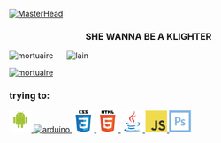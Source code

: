 [![MasterHead](https://th.bing.com/th/id/OIP.cBfEsyihxmppiMHDuMMzhQHaDI?pid=ImgDet&rs=1)](https://www.google.fr)

<h3 align="center">SHE WANNA BE A KLIGHTER</h3>

<img align="right" alt="lain" width="400" src="https://th.bing.com/th/id/R.fe0bf099c9c601b03858bd986fe9f5e2?rik=V8GrDVPZ21knkw&pid=ImgRaw&r=0">

<p align="left"> <img src="https://komarev.com/ghpvc/?username=mortuaire&label=Profile%20views&color=0e75b6&style=flat" alt="mortuaire" /> </p>

<p align="left"> <a href="https://github.com/ryo-ma/github-profile-trophy"><img src="https://github-profile-trophy.vercel.app/?username=mortuaire" alt="mortuaire" /></a> </p>

<h3 align="left">trying to:</h3>
<p align="left"> <a href="https://developer.android.com" target="_blank" rel="noreferrer"> <img src="https://raw.githubusercontent.com/devicons/devicon/master/icons/android/android-original-wordmark.svg" alt="android" width="40" height="40"/> </a> <a href="https://www.arduino.cc/" target="_blank" rel="noreferrer"> <img src="https://cdn.worldvectorlogo.com/logos/arduino-1.svg" alt="arduino" width="40" height="40"/> </a> <a href="https://www.w3schools.com/css/" target="_blank" rel="noreferrer"> <img src="https://raw.githubusercontent.com/devicons/devicon/master/icons/css3/css3-original-wordmark.svg" alt="css3" width="40" height="40"/> </a> <a href="https://www.w3.org/html/" target="_blank" rel="noreferrer"> <img src="https://raw.githubusercontent.com/devicons/devicon/master/icons/html5/html5-original-wordmark.svg" alt="html5" width="40" height="40"/> </a> <a href="https://www.java.com" target="_blank" rel="noreferrer"> <img src="https://raw.githubusercontent.com/devicons/devicon/master/icons/java/java-original.svg" alt="java" width="40" height="40"/> </a> <a href="https://developer.mozilla.org/en-US/docs/Web/JavaScript" target="_blank" rel="noreferrer"> <img src="https://raw.githubusercontent.com/devicons/devicon/master/icons/javascript/javascript-original.svg" alt="javascript" width="40" height="40"/> </a> <a href="https://www.photoshop.com/en" target="_blank" rel="noreferrer"> <img src="https://raw.githubusercontent.com/devicons/devicon/master/icons/photoshop/photoshop-line.svg" alt="photoshop" width="40" height="40"/> </a> </p>

<!-- <p><img align="left" src="https://github-readme-stats.vercel.app/api/top-langs?username=mortuaire&show_icons=true&locale=en&layout=compact" alt="mortuaire" /></p> -->

<!-- <p>&nbsp;<img align="center" src="https://github-readme-stats.vercel.app/api?username=mortuaire&show_icons=true&locale=en" alt="mortuaire" /></p> -->

<!-- <p><img align="center" src="https://github-readme-streak-stats.herokuapp.com/?user=mortuaire&" alt="mortuaire" /></p> -->
